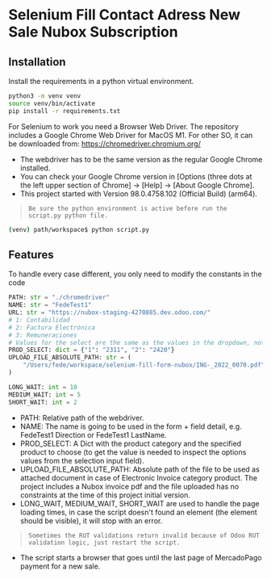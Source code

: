# Selenium Fill Contact Adress New Sale Nubox Subscription

## Installation

Install the requirements in a python virtual environment.

```sh
python3 -m venv venv
source venv/bin/activate
pip install -r requirements.txt
```

For Selenium to work you need a Browser Web Driver.
The repository includes a Google Chrome Web Driver for MacOS M1.
For other SO, it can be downloaded from: https://chromedriver.chromium.org/

-   The webdriver has to be the same version as the regular Google Chrome installed.
-   You can check your Google Chrome version in [Options (three dots at the left upper section of Chrome] -> [Help] -> [About Google Chrome].
-   This project started with Version 98.0.4758.102 (Official Build) (arm64).

> `Be sure the python environment is active before run the script.py python file.`

```sh
(venv) path/workspace$ python script.py
```

## Features

To handle every case different, you only need to modify the constants in the code

```python
PATH: str = "./chromedriver"
NAME: str = "FedeTest1"
URL: str = "https://nubox-staging-4270885.dev.odoo.com/"
# 1: Contabilidad
# 2: Factura Electrónica
# 3: Remuneraciones
# Values for the select are the same as the values in the dropdown, not the inside visible text
PROD_SELECT: dict = {"1": "2311", "2": "2420"}
UPLOAD_FILE_ABSOLUTE_PATH: str = (
    "/Users/fede/workspace/selenium-fill-form-nubox/ING-_2022_0070.pdf"
)

LONG_WAIT: int = 10
MEDIUM_WAIT: int = 5
SHORT_WAIT: int = 2
```

-   PATH: Relative path of the webdriver.
-   NAME: The name is going to be used in the form + field detail, e.g. FedeTest1 Direction or FedeTest1 LastName.
-   PROD_SELECT: A Dict with the product category and the specified product to choose (to get the value is needed to inspect the options values from the selection input field).
-   UPLOAD_FILE_ABSOLUTE_PATH: Absolute path of the file to be used as attached document in case of Electronic Invoice category product. The project includes a Nubox invoice pdf and the file uploaded has no constraints at the time of this project initial version.
-   LONG_WAIT, MEDIUM_WAIT, SHORT_WAIT are used to handle the page loading times, in case the script doesn't found an element (the element should be visible), it will stop with an error.

> `Sometimes the RUT validations return invalid because of Odoo RUT validation logic, just restart the script.`

-   The script starts a browser that goes until the last page of MercadoPago payment for a new sale.
